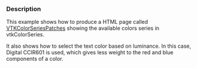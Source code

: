 ### Description

This example shows how to produce a HTML page called [VTKColorSeriesPatches](https://htmlpreview.github.io/?https://github.com/Kitware/vtk-examples/blob/gh-pages/VTKColorSeriesPatches.html) showing the available colors series in vtkColorSeries.

It also shows how to select the text color based on luminance. In this case, Digital CCIR601 is used, which gives less weight to the red and blue components of a color.

